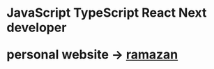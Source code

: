<h1>JavaScript TypeScript React Next developer</p>
  
<p>personal website -> <a href='https://ramazzan.vercel.app' target='_blank'>ramazan</a></p>
